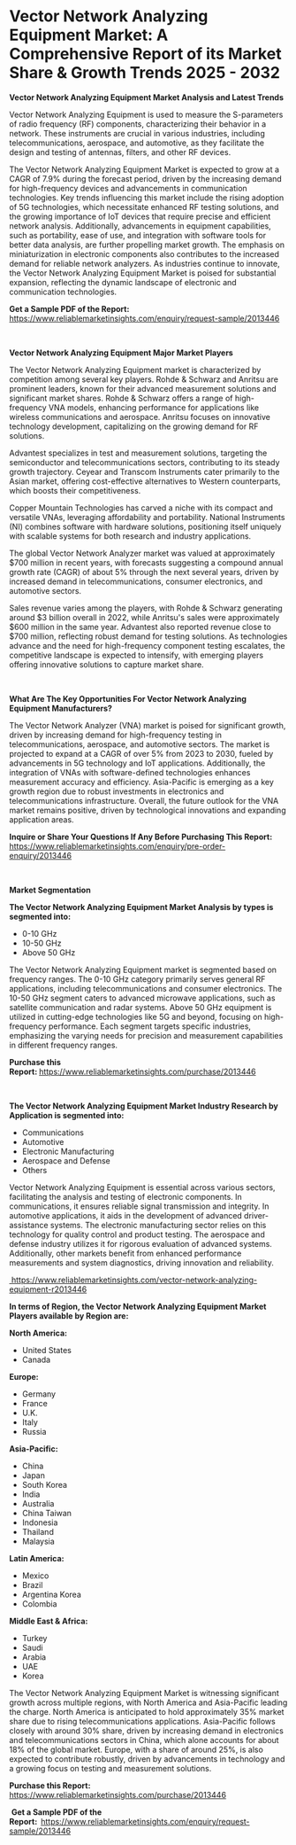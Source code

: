 <p><h1>Vector Network Analyzing Equipment Market: A Comprehensive Report of its Market Share & Growth Trends 2025 - 2032</h1></p><p><strong>Vector Network Analyzing Equipment Market Analysis and Latest Trends</strong></p>
<p><p>Vector Network Analyzing Equipment is used to measure the S-parameters of radio frequency (RF) components, characterizing their behavior in a network. These instruments are crucial in various industries, including telecommunications, aerospace, and automotive, as they facilitate the design and testing of antennas, filters, and other RF devices. </p><p>The Vector Network Analyzing Equipment Market is expected to grow at a CAGR of 7.9% during the forecast period, driven by the increasing demand for high-frequency devices and advancements in communication technologies. Key trends influencing this market include the rising adoption of 5G technologies, which necessitate enhanced RF testing solutions, and the growing importance of IoT devices that require precise and efficient network analysis. Additionally, advancements in equipment capabilities, such as portability, ease of use, and integration with software tools for better data analysis, are further propelling market growth. The emphasis on miniaturization in electronic components also contributes to the increased demand for reliable network analyzers. As industries continue to innovate, the Vector Network Analyzing Equipment Market is poised for substantial expansion, reflecting the dynamic landscape of electronic and communication technologies.</p></p>
<p><strong>Get a Sample PDF of the Report:&nbsp;</strong> <a href="https://www.reliablemarketinsights.com/enquiry/request-sample/2013446?utm_campaign=3567&utm_medium=2&utm_source=Github&utm_content=ia&utm_term=16042025&utm_id=vector-network-analyzing-equipment">https://www.reliablemarketinsights.com/enquiry/request-sample/2013446</a></p>
<p>&nbsp;</p>
<p><strong>Vector Network Analyzing Equipment Major Market Players</strong></p>
<p><p>The Vector Network Analyzing Equipment market is characterized by competition among several key players. Rohde & Schwarz and Anritsu are prominent leaders, known for their advanced measurement solutions and significant market shares. Rohde & Schwarz offers a range of high-frequency VNA models, enhancing performance for applications like wireless communications and aerospace. Anritsu focuses on innovative technology development, capitalizing on the growing demand for RF solutions.</p><p>Advantest specializes in test and measurement solutions, targeting the semiconductor and telecommunications sectors, contributing to its steady growth trajectory. Ceyear and Transcom Instruments cater primarily to the Asian market, offering cost-effective alternatives to Western counterparts, which boosts their competitiveness.</p><p>Copper Mountain Technologies has carved a niche with its compact and versatile VNAs, leveraging affordability and portability. National Instruments (NI) combines software with hardware solutions, positioning itself uniquely with scalable systems for both research and industry applications. </p><p>The global Vector Network Analyzer market was valued at approximately $700 million in recent years, with forecasts suggesting a compound annual growth rate (CAGR) of about 5% through the next several years, driven by increased demand in telecommunications, consumer electronics, and automotive sectors.</p><p>Sales revenue varies among the players, with Rohde & Schwarz generating around $3 billion overall in 2022, while Anritsu's sales were approximately $600 million in the same year. Advantest also reported revenue close to $700 million, reflecting robust demand for testing solutions. As technologies advance and the need for high-frequency component testing escalates, the competitive landscape is expected to intensify, with emerging players offering innovative solutions to capture market share.</p></p>
<p>&nbsp;</p>
<p><strong>What Are The Key Opportunities For Vector Network Analyzing Equipment Manufacturers?</strong></p>
<p><p>The Vector Network Analyzer (VNA) market is poised for significant growth, driven by increasing demand for high-frequency testing in telecommunications, aerospace, and automotive sectors. The market is projected to expand at a CAGR of over 5% from 2023 to 2030, fueled by advancements in 5G technology and IoT applications. Additionally, the integration of VNAs with software-defined technologies enhances measurement accuracy and efficiency. Asia-Pacific is emerging as a key growth region due to robust investments in electronics and telecommunications infrastructure. Overall, the future outlook for the VNA market remains positive, driven by technological innovations and expanding application areas.</p></p>
<p><strong>Inquire or Share Your Questions If Any Before Purchasing This Report:</strong> <a href="https://www.reliablemarketinsights.com/enquiry/pre-order-enquiry/2013446?utm_campaign=3567&utm_medium=2&utm_source=Github&utm_content=ia&utm_term=16042025&utm_id=vector-network-analyzing-equipment">https://www.reliablemarketinsights.com/enquiry/pre-order-enquiry/2013446</a></p>
<p>&nbsp;</p>
<p><strong>Market Segmentation</strong></p>
<p><strong>The Vector Network Analyzing Equipment Market Analysis by types is segmented into:</strong></p>
<p><ul><li>0-10 GHz</li><li>10-50 GHz</li><li>Above 50 GHz</li></ul></p>
<p><p>The Vector Network Analyzing Equipment market is segmented based on frequency ranges. The 0-10 GHz category primarily serves general RF applications, including telecommunications and consumer electronics. The 10-50 GHz segment caters to advanced microwave applications, such as satellite communication and radar systems. Above 50 GHz equipment is utilized in cutting-edge technologies like 5G and beyond, focusing on high-frequency performance. Each segment targets specific industries, emphasizing the varying needs for precision and measurement capabilities in different frequency ranges.</p></p>
<p><strong>Purchase this Report:&nbsp;</strong><a href="https://www.reliablemarketinsights.com/purchase/2013446?utm_campaign=3567&utm_medium=2&utm_source=Github&utm_content=ia&utm_term=16042025&utm_id=vector-network-analyzing-equipment">https://www.reliablemarketinsights.com/purchase/2013446</a></p>
<p>&nbsp;</p>
<p><strong>The Vector Network Analyzing Equipment Market Industry Research by Application is segmented into:</strong></p>
<p><ul><li>Communications</li><li>Automotive</li><li>Electronic Manufacturing</li><li>Aerospace and Defense</li><li>Others</li></ul></p>
<p><p>Vector Network Analyzing Equipment is essential across various sectors, facilitating the analysis and testing of electronic components. In communications, it ensures reliable signal transmission and integrity. In automotive applications, it aids in the development of advanced driver-assistance systems. The electronic manufacturing sector relies on this technology for quality control and product testing. The aerospace and defense industry utilizes it for rigorous evaluation of advanced systems. Additionally, other markets benefit from enhanced performance measurements and system diagnostics, driving innovation and reliability.</p></p>
<p><a href="https://www.reliablemarketinsights.com/vector-network-analyzing-equipment-r2013446?utm_campaign=3567&utm_medium=2&utm_source=Github&utm_content=ia&utm_term=16042025&utm_id=vector-network-analyzing-equipment">&nbsp;https://www.reliablemarketinsights.com/vector-network-analyzing-equipment-r2013446</a></p>
<p><strong>In terms of Region, the Vector Network Analyzing Equipment Market Players available by Region are:</strong></p>
<p>
    <p> <strong> North America: </strong>
        <ul>
            <li>United States</li>
            <li>Canada</li>
        </ul>
        </p> 
    <p> <strong> Europe: </strong>
        <ul>
            <li>Germany</li>
            <li>France</li>
            <li>U.K.</li>
            <li>Italy</li>
            <li>Russia</li>
        </ul>
        </p> 
    <p> <strong> Asia-Pacific: </strong>
        <ul>
            <li>China</li>
            <li>Japan</li>
            <li>South Korea</li>
            <li>India</li>
            <li>Australia</li>
            <li>China Taiwan</li>
            <li>Indonesia</li>
            <li>Thailand</li>
            <li>Malaysia</li>
        </ul>
        </p> 
    <p> <strong> Latin America: </strong>
        <ul>
            <li>Mexico</li>
            <li>Brazil</li>
            <li>Argentina Korea</li>
            <li>Colombia</li>
        </ul>
        </p> 
    <p> <strong> Middle East & Africa: </strong>
        <ul>
            <li>Turkey</li>
            <li>Saudi</li>
            <li>Arabia</li>
            <li>UAE</li>
            <li>Korea</li>
        </ul>
    </p>
    </p>
<p><p>The Vector Network Analyzing Equipment Market is witnessing significant growth across multiple regions, with North America and Asia-Pacific leading the charge. North America is anticipated to hold approximately 35% market share due to rising telecommunications applications. Asia-Pacific follows closely with around 30% share, driven by increasing demand in electronics and telecommunications sectors in China, which alone accounts for about 18% of the global market. Europe, with a share of around 25%, is also expected to contribute robustly, driven by advancements in technology and a growing focus on testing and measurement solutions.</p></p>
<p><strong>Purchase this Report: </strong><a href="https://www.reliablemarketinsights.com/purchase/2013446?utm_campaign=3567&utm_medium=2&utm_source=Github&utm_content=ia&utm_term=16042025&utm_id=vector-network-analyzing-equipment">https://www.reliablemarketinsights.com/purchase/2013446</a></p>
<p>&nbsp;<strong>Get a Sample PDF of the Report:&nbsp;&nbsp;</strong><a href="https://www.reliablemarketinsights.com/enquiry/request-sample/2013446?utm_campaign=3567&utm_medium=2&utm_source=Github&utm_content=ia&utm_term=16042025&utm_id=vector-network-analyzing-equipment">https://www.reliablemarketinsights.com/enquiry/request-sample/2013446</a></p>
<p><strong></strong></p>
<p><p></p><p></p><p></p></p>